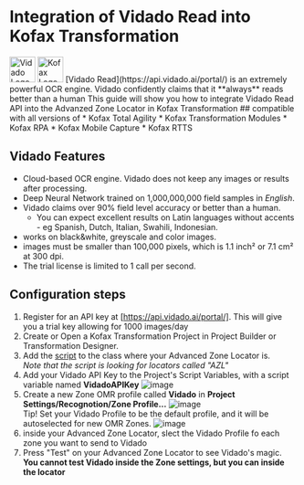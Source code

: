 # Integration of Vidado Read into Kofax Transformation
<img src="https://vidado.ai/wp-content/themes/vidado/images/Vidado-logo-blue.png" alt="Vidado Logo" height="45">
<img src="https://www.kofax.com/-/media/Images/Global/Header/logo_header.svg" alt="Kofax Logo" height="45">
[Vidado Read](https://api.vidado.ai/portal/) is an extremely powerful OCR engine. Vidado confidently claims that it **always** reads better than a human  
This guide will show you how to integrate Vidado Read API into the Advanzed Zone Locator in Kofax Transformation  
## compatible with all versions of
* Kofax Total Agility
* Kofax Transformation Modules
* Kofax RPA
* Kofax Mobile Capture
* Kofax RTTS

## Vidado Features
* Cloud-based OCR engine. Vidado does not keep any images or results after processing.
* Deep Neural Network trained on 1,000,000,000 field samples in *English*.
* Vidado claims over 90% field level accuracy or better than a human.
  * You can expect excellent results on Latin languages without accents - eg Spanish, Dutch, Italian, Swahili, Indonesian.
* works on black&white, greyscale and color images.
* images must be smaller than 100,000 pixels, which is 1.1 inch² or 7.1 cm² at 300 dpi.
* The trial license is limited to 1 call per second.

## Configuration steps
1. Register for an API key at [https://api.vidado.ai/portal/]. This will give you a trial key allowing for 1000 images/day
1. Create or Open a Kofax Transformation Project in Project Builder or Transformation Designer.
1. Add the [script](https://github.com/KofaxRPA/Vidado/blob/master/Vidado.vb) to the class where your Advanced Zone Locator is.  
*Note that the script is looking for locators called "AZL"*
1. Add your Vidado API Key to the Project's Script Variables, with a script variable named **VidadoAPIKey**
![image](https://user-images.githubusercontent.com/47416964/74356916-695cc080-4dbf-11ea-8aa6-f6107b48e121.png)
1. Create a new Zone OMR profile called **Vidado** in **Project Settings/Recognotion/Zone Profile...**
![image](https://user-images.githubusercontent.com/47416964/74357087-a88b1180-4dbf-11ea-96a9-60c026313646.png)  
Tip! Set your Vidado Profile to be the default profile, and it will be autoselected for new OMR Zones.
![image](https://user-images.githubusercontent.com/47416964/74358438-b6da2d00-4dc1-11ea-9890-81b4dd8f3576.png)
1. inside your Advanced Zone Locator, slect the Vidado Profile fo each zone you want to send to Vidado
1. Press "Test" on your Advanced Zone Locator to see Vidado's magic. **You cannot test Vidado inside the Zone settings, but you can inside the locator**


